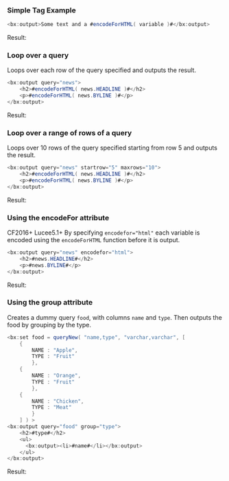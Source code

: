### Simple Tag Example




```java
<bx:output>Some text and a #encodeForHTML( variable )#</bx:output>
```

Result: 

### Loop over a query

Loops over each row of the query specified and outputs the result.


```java
<bx:output query="news">
    <h2>#encodeForHTML( news.HEADLINE )#</h2>
    <p>#encodeForHTML( news.BYLINE )#</p>
</bx:output>
```

Result: 

### Loop over a range of rows of a query

Loops over 10 rows of the query specified starting from row 5 and outputs the result.


```java
<bx:output query="news" startrow="5" maxrows="10">
    <h2>#encodeForHTML( news.HEADLINE )#</h2>
    <p>#encodeForHTML( news.BYLINE )#</p>
</bx:output>
```

Result: 

### Using the encodeFor attribute

CF2016+ Lucee5.1+ By specifying `encodefor="html"` each variable is encoded using the `encodeForHTML` function before it is output.


```java
<bx:output query="news" encodefor="html">
    <h2>#news.HEADLINE#</h2>
    <p>#news.BYLINE#</p>
</bx:output>
```

Result: 

### Using the group attribute

Creates a dummy query `food`, with columns `name` and `type`. Then outputs the food by grouping by the type.


```java
<bx:set food = queryNew( "name,type", "varchar,varchar", [ 
	{
		NAME : "Apple",
		TYPE : "Fruit"
		},
	{
		NAME : "Orange",
		TYPE : "Fruit"
		},
	{
		NAME : "Chicken",
		TYPE : "Meat"
		}
	] ) >
<bx:output query="food" group="type">
    <h2>#type#</h2>
    <ul>
      <bx:output><li>#name#</li></bx:output>
    </ul>
</bx:output>
```

Result: 

